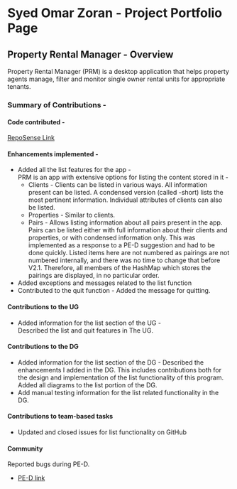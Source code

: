 # Syed Omar Zoran - Project Portfolio Page

## Property Rental Manager - Overview
Property Rental Manager (PRM) is a desktop application that helps property agents manage, filter and 
monitor single owner rental units for appropriate tenants.

### Summary of Contributions -
#### Code contributed - 
[RepoSense Link](https://nus-cs2113-ay2223s1.github.io/tp-dashboard/?search=zoranabc201&breakdown=true)
#### Enhancements implemented -
* Added all the list features for the app -  
PRM is an app with extensive options for listing the content stored in it - 
  * Clients - Clients can be listed in various ways. All information present can be listed. A condensed version
    (called -short) lists the most pertinent information. Individual attributes of clients can also be listed.
  * Properties - Similar to clients. 
  * Pairs - Allows listing information about all pairs present in the app. Pairs can be listed either with full 
  information about their clients and properties, or with condensed information only. This was implemented as a
  response to a PE-D suggestion and had to be done quickly. Listed items here are not numbered as pairings are not numbered
  internally, and there was no time to change that before V2.1. Therefore, all members of the HashMap which stores
  the pairings are displayed, in no particular order.
* Added exceptions and messages related to the list function
* Contributed to the quit function - Added the message for quitting.
#### Contributions to the UG
* Added information for the list section of the UG -  
Described the list and quit features in The UG.
#### Contributions to the DG
* Added information for the list section of the DG - 
Described the enhancements I added in the DG. This includes contributions both for the design and
implementation of the list functionality of this program. Added all diagrams to the list portion of the DG.
* Add manual testing information for the list related functionality in the DG.
#### Contributions to team-based tasks
* Updated and closed issues for list functionality on GitHub
#### Community 
Reported bugs during PE-D.
* [PE-D link](https://github.com/zoranabc201/ped/issues)
